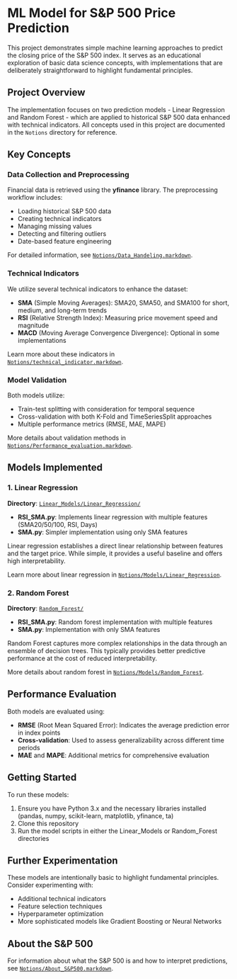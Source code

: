 # ML Model for S&P 500 Price Prediction

This project demonstrates simple machine learning approaches to predict the closing price of the S&P 500 index. It serves as an educational exploration of basic data science concepts, with implementations that are deliberately straightforward to highlight fundamental principles.

## Project Overview

The implementation focuses on two prediction models - Linear Regression and Random Forest - which are applied to historical S&P 500 data enhanced with technical indicators. All concepts used in this project are documented in the `Notions` directory for reference.

## Key Concepts

### Data Collection and Preprocessing
Financial data is retrieved using the **yfinance** library. The preprocessing workflow includes:
- Loading historical S&P 500 data
- Creating technical indicators
- Managing missing values
- Detecting and filtering outliers
- Date-based feature engineering

For detailed information, see [`Notions/Data_Handeling.markdown`](Notions/Data_Handeling.markdown).

### Technical Indicators
We utilize several technical indicators to enhance the dataset:
- **SMA** (Simple Moving Averages): SMA20, SMA50, and SMA100 for short, medium, and long-term trends
- **RSI** (Relative Strength Index): Measuring price movement speed and magnitude
- **MACD** (Moving Average Convergence Divergence): Optional in some implementations

Learn more about these indicators in [`Notions/technical_indicator.markdown`](Notions/technical%20_indicator.markdown).

### Model Validation
Both models utilize:
- Train-test splitting with consideration for temporal sequence
- Cross-validation with both K-Fold and TimeSeriesSplit approaches
- Multiple performance metrics (RMSE, MAE, MAPE)

More details about validation methods in [`Notions/Performance_evaluation.markdown`](Notions/Performance_evaluation.markdown).

## Models Implemented

### 1. Linear Regression
**Directory**: [`Linear_Models/Linear_Regression/`](Linear_Models/Linear_Regression/)

- **RSI_SMA.py**: Implements linear regression with multiple features (SMA20/50/100, RSI, Days)
- **SMA.py**: Simpler implementation using only SMA features

Linear regression establishes a direct linear relationship between features and the target price. While simple, it provides a useful baseline and offers high interpretability.

Learn more about linear regression in [`Notions/Models/Linear_Regression`](Notions/Models/Linear_Regression).

### 2. Random Forest
**Directory**: [`Random_Forest/`](Random_Forest/)

- **RSI_SMA.py**: Random forest implementation with multiple features
- **SMA.py**: Implementation with only SMA features

Random Forest captures more complex relationships in the data through an ensemble of decision trees. This typically provides better predictive performance at the cost of reduced interpretability.

More details about random forest in [`Notions/Models/Random_Forest`](Notions/Models/Random_Forest).

## Performance Evaluation

Both models are evaluated using:
- **RMSE** (Root Mean Squared Error): Indicates the average prediction error in index points
- **Cross-validation**: Used to assess generalizability across different time periods
- **MAE** and **MAPE**: Additional metrics for comprehensive evaluation

## Getting Started

To run these models:

1. Ensure you have Python 3.x and the necessary libraries installed (pandas, numpy, scikit-learn, matplotlib, yfinance, ta)
2. Clone this repository
3. Run the model scripts in either the Linear_Models or Random_Forest directories

## Further Experimentation

These models are intentionally basic to highlight fundamental principles. Consider experimenting with:
- Additional technical indicators
- Feature selection techniques
- Hyperparameter optimization
- More sophisticated models like Gradient Boosting or Neural Networks

## About the S&P 500

For information about what the S&P 500 is and how to interpret predictions, see [`Notions/About_S&P500.markdown`](Notions/About_S&P500.markdown).
